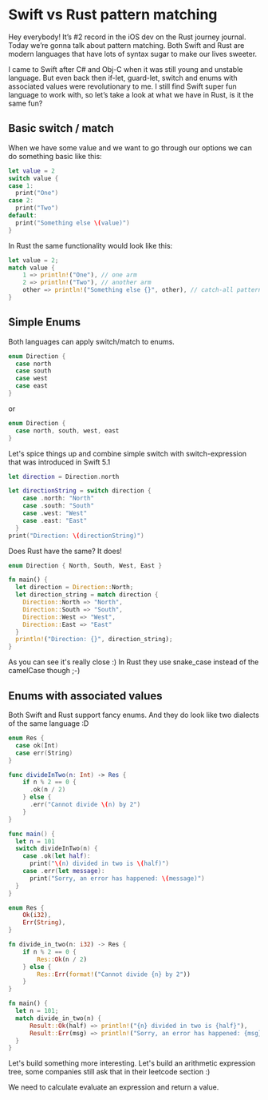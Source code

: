 # Swift vs Rust pattern matching

Hey everybody! It’s #2 record in the iOS dev on the Rust journey journal. 
Today we’re gonna talk about pattern matching. Both Swift and Rust are modern languages that have lots of syntax sugar to make our lives sweeter. 

I came to Swift after C# and Obj-C when it was still young and unstable language. But even back then if-let, guard-let, switch and enums with associated values were revolutionary to me. I still find Swift super fun language to work with, so let’s take a look at what we have in Rust, is it the same fun?

## Basic switch / match

When we have some value and we want to go through our options we can do something basic like this:

```Swift
let value = 2
switch value {
case 1:
  print("One")
case 2:
  print("Two")
default:
  print("Something else \(value)")
}
```

In Rust the same functionality would look like this:

```rust
let value = 2;
match value {
    1 => println!("One"), // one arm
    2 => println!("Two"), // another arm
    other => println!("Something else {}", other), // catch-all pattern
}
```

## Simple Enums

Both languages can apply switch/match to enums.

```Swift
enum Direction {
  case north
  case south
  case west
  case east
}
```
or 
```Swift
enum Direction {
  case north, south, west, east
}
```

Let's spice things up and combine simple switch with switch-expression that was introduced in Swift 5.1

```Swift
let direction = Direction.north

let directionString = switch direction {
    case .north: "North"
    case .south: "South"
    case .west: "West"
    case .east: "East"
  }
print("Direction: \(directionString)")
```

Does Rust have the same? It does!

```Rust
enum Direction { North, South, West, East }

fn main() {
  let direction = Direction::North;
  let direction_string = match direction {
    Direction::North => "North",
    Direction::South => "South",
    Direction::West => "West",
    Direction::East => "East"
  }
  println!("Direction: {}", direction_string);
}
```

As you can see it's really close :) In Rust they use snake_case instead of the camelCase though ;-)

## Enums with associated values

Both Swift and Rust support fancy enums. And they do look like two dialects of the same language :D 

```Swift
enum Res {
  case ok(Int)
  case err(String)
}

func divideInTwo(n: Int) -> Res {
    if n % 2 == 0 {
      .ok(n / 2)
    } else {
      .err("Cannot divide \(n) by 2")
    }
}

func main() {
  let n = 101
  switch divideInTwo(n) {
    case .ok(let half):
      print("\(n) divided in two is \(half)")
    case .err(let message):
      print("Sorry, an error has happened: \(message)")
  }
}
```

```rust
enum Res {
    Ok(i32),
    Err(String),
}

fn divide_in_two(n: i32) -> Res {
    if n % 2 == 0 {
        Res::Ok(n / 2)
    } else {
        Res::Err(format!("Cannot divide {n} by 2"))
    }
}

fn main() {
  let n = 101;
  match divide_in_two(n) {
      Result::Ok(half) => println!("{n} divided in two is {half}"),
      Result::Err(msg) => println!("Sorry, an error has happened: {msg}"),
  }
}
```

Let's build something more interesting. Let's build an arithmetic expression tree, some companies still ask that in their leetcode section :)

We need to calculate evaluate an expression and return a value.

